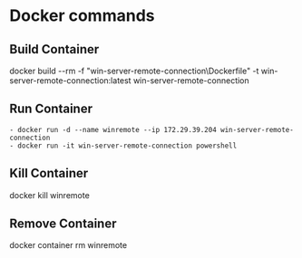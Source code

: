 # Docker commands

## Build Container
docker build --rm -f "win-server-remote-connection\Dockerfile" -t win-server-remote-connection:latest win-server-remote-connection

## Run Container
    - docker run -d --name winremote --ip 172.29.39.204 win-server-remote-connection
    - docker run -it win-server-remote-connection powershell

## Kill Container
docker kill winremote

## Remove Container
docker container rm winremote